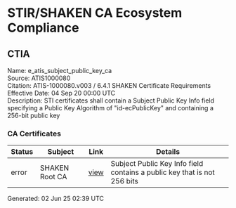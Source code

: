 # STIR/SHAKEN CA Ecosystem Compliance

## CTIA

Name: e_atis_subject_public_key_ca\
Source: ATIS1000080\
Citation: ATIS-1000080.v003 / 6.4.1 SHAKEN Certificate Requirements\
Effective Date: 04 Sep 20 00:00 UTC\
Description: STI certificates shall contain a Subject Public Key Info field specifying a Public Key Algorithm of "id-ecPublicKey" and containing a 256-bit public key

### CA Certificates

| Status | Subject | Link | Details |
|--------|---------|------|---------|
| error | SHAKEN Root CA | [view](../../CERTS/ee1cf83becad4777dcf250170efecc7fc7498d85097e9a570dfac542151ebf53/README.md) | Subject Public Key Info field contains a public key that is not 256 bits |


Generated: 02 Jun 25 02:39 UTC